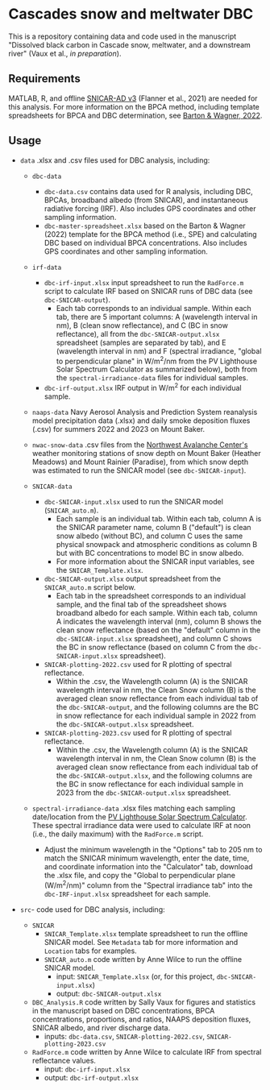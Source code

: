 # Cascades snow and meltwater DBC

This is a repository containing data and code used in the manuscript "Dissolved black carbon in Cascade snow, meltwater, and a downstream river" (Vaux et al., _in preparation_).

## Requirements

MATLAB, R, and offline [SNICAR-AD v3](https://github.com/mflanner/SNICARv3) (Flanner et al., 2021) are needed for this analysis. For more information on the BPCA method, including template spreadsheets for BPCA and DBC determination, see [Barton & Wagner, 2022](https://www.protocols.io/view/measuring-dissolved-black-carbon-in-water-via-aque-5qpvoy2b9g4o/v2).

## Usage

- `data` .xlsx and .csv files used for DBC analysis, including:
  - `dbc-data`
    - `dbc-data.csv` contains data used for R analysis, including DBC, BPCAs, broadband albedo (from SNICAR), and instantaneous radiative forcing (IRF). Also includes GPS coordinates and other sampling information.
    - `dbc-master-spreadsheet.xlsx` based on the Barton & Wagner (2022) template for the BPCA method (i.e., SPE) and calculating DBC based on individual BPCA concentrations. Also includes GPS coordinates and other sampling information.
  
  - `irf-data`
    - `dbc-irf-input.xlsx` input spreadsheet to run the `RadForce.m` script to calculate IRF based on SNICAR runs of DBC data (see `dbc-SNICAR-output`).
      - Each tab corresponds to an individual sample. Within each tab, there are 5 important columns: A (wavelength interval in nm), B (clean snow reflectance), and C (BC in snow reflectance), all from the `dbc-SNICAR-output.xlsx` spreadsheet (samples are separated by tab), and E (wavelength interval in nm) and F (spectral irradiance, "global to perpendicular plane" in W/m<sup>2</sup>/nm from the PV Lighthouse Solar Spectrum Calculator as summarized below), both from the `spectral-irradiance-data` files for individual samples.
    - `dbc-irf-output.xlsx` IRF output in W/m<sup>2</sup> for each individual sample. 
  
  - `naaps-data` Navy Aerosol Analysis and Prediction System reanalysis model precipitation data (.xlsx) and daily smoke deposition fluxes (.csv) for summers 2022 and 2023 on Mount Baker.
  
  - `nwac-snow-data` .csv files from the [Northwest Avalanche Center's](https://nwac.us/data-portal/) weather monitoring stations of snow depth on Mount Baker (Heather Meadows) and Mount Rainier (Paradise), from which snow depth was estimated to run the SNICAR model (see `dbc-SNICAR-input`).
    
  - `SNICAR-data`
    - `dbc-SNICAR-input.xlsx` used to run the SNICAR model (`SNICAR_auto.m`).
      - Each sample is an individual tab. Within each tab, column A is the SNICAR parameter name, column B ("default") is clean snow albedo (without BC), and column C uses the same physical snowpack and atmospheric conditions as column B but with BC concentrations to model BC in snow albedo.
      - For more information about the SNICAR input variables, see the `SNICAR_Template.xlsx`.
    - `dbc-SNICAR-output.xlsx` output spreadsheet from the `SNICAR_auto.m` script below.
      - Each tab in the spreadsheet corresponds to an individual sample, and the final tab of the spreadsheet shows broadband albedo for each sample. Within each tab, column A indicates the wavelength interval (nm), column B shows the clean snow reflectance (based on the "default" column in the `dbc-SNICAR-input.xlsx` spreadsheet), and column C shows the BC in snow reflectance (based on column C from the `dbc-SNICAR-input.xlsx` spreadsheet).
    - `SNICAR-plotting-2022.csv` used for R plotting of spectral reflectance.
      - Within the .csv, the Wavelength column (A) is the SNICAR wavelength interval in nm, the Clean Snow column (B) is the averaged clean snow reflectance from each individual tab of the `dbc-SNICAR-output`, and the following columns are the BC in snow reflectance for each individual sample in 2022 from the `dbc-SNICAR-output.xlsx` spreadsheet.
    - `SNICAR-plotting-2023.csv` used for R plotting of spectral reflectance.
      - Within the .csv, the Wavelength column (A) is the SNICAR wavelength interval in nm, the Clean Snow column (B) is the averaged clean snow reflectance from each individual tab of the `dbc-SNICAR-output.xlsx`, and the following columns are the BC in snow reflectance for each individual sample in 2023 from the `dbc-SNICAR-output.xlsx` spreadsheet.
      
  - `spectral-irradiance-data` .xlsx files matching each sampling date/location from the [PV Lighthouse Solar Spectrum Calculator](https://www2.pvlighthouse.com.au/calculators/solar%20spectrum%20calculator/solar%20spectrum%20calculator.aspx). These spectral irradiance data were used to calculate IRF at noon (i.e., the daily maximum) with the `RadForce.m` script.
    - Adjust the minimum wavelength in the "Options" tab to 205 nm to match the SNICAR minimum wavelength, enter the date, time, and coordinate information into the "Calculator" tab, download the .xlsx file, and copy the "Global to perpendicular plane (W/m<sup>2</sup>/nm)" column from the "Spectral irradiance tab" into the `dbc-IRF-input.xlsx` spreadsheet for each sample.  

- `src`- code used for DBC analysis, including:
  - `SNICAR`
    - `SNICAR_Template.xlsx` template spreadsheet to run the offline SNICAR model. See `Metadata` tab for more information and `Location` tabs for examples.
    - `SNICAR_auto.m` code written by Anne Wilce to run the offline SNICAR model.
      - input: `SNICAR_Template.xlsx` (or, for this project, `dbc-SNICAR-input.xlsx`)
      - output: `dbc-SNICAR-output.xlsx`
  - `DBC_Analysis.R` code written by Sally Vaux for figures and statistics in the manuscript based on DBC concentrations, BPCA concentrations, proportions, and ratios, NAAPS deposition fluxes, SNICAR albedo, and river discharge data.
    - inputs: `dbc-data.csv`, `SNICAR-plotting-2022.csv`, `SNICAR-plotting-2023.csv`
  - `RadForce.m` code written by Anne Wilce to calculate IRF from spectral reflectance values.
    - input: `dbc-irf-input.xlsx`
    - output: `dbc-irf-output.xlsx`
